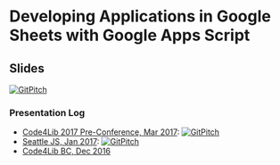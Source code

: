 # Developing Applications in Google Sheets with Google Apps Script 

## Slides
[![GitPitch](https://gitpitch.com/assets/badge.svg)](https://gitpitch.com/terrywbrady/UsingAppScript?grs=github&t=white)

### Presentation Log
- [Code4Lib 2017 Pre-Conference, Mar 2017](http://2017.code4lib.org/workshops/Developing-Library-Applications-in-Google-Sheets-with-Google-Apps-Script): [![GitPitch](https://gitpitch.com/assets/badge.svg)](https://gitpitch.com/terrywbrady/UsingAppScript/Code4Lib?grs=github&t=white)
- [Seattle JS, Jan 2017](https://www.meetup.com/seattlejs/events/231089467/): [![GitPitch](https://gitpitch.com/assets/badge.svg)](https://gitpitch.com/terrywbrady/UsingAppScript/SeattleJs?grs=github&t=white)
- [Code4Lib BC, Dec 2016](https://wiki.code4lib.org/BC) 

